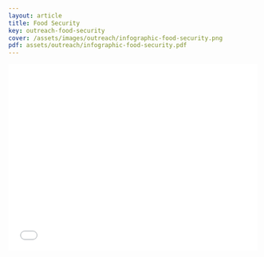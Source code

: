 ```yaml
---
layout: article
title: Food Security
key: outreach-food-security
cover: /assets/images/outreach/infographic-food-security.png
pdf: assets/outreach/infographic-food-security.pdf
---
```


<embed src="/assets/outreach/infographic-food-security.pdf" width="500" height="375" type="application/pdf">

<object data="../assets/outreach/infographic-food-security.pdf" width="1000" height="1000" type='application/pdf'></object>